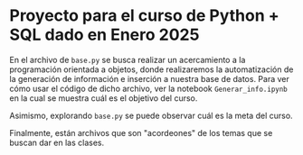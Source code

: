 # Proyecto para el curso de Python + SQL dado en Enero 2025

En el archivo de ``base.py`` se busca realizar un acercamiento a la programación orientada a objetos, donde
realizaremos la automatización de la generación de información e inserción a nuestra base de datos. 
Para ver cómo usar el código de dicho archivo, ver la notebook ``Generar_info.ipynb`` en la cual se muestra
cuál es el objetivo del curso.

Asimismo, explorando ``base.py`` se puede observar cuál es la meta del curso.

Finalmente, están archivos que son "acordeones" de los temas que se buscan dar en las clases.
